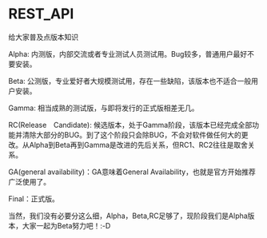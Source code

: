 # REST_API
给大家普及点版本知识

 Alpha: 内测版，内部交流或者专业测试人员测试用。Bug较多，普通用户最好不要安装。 
 
 Beta: 公测版，专业爱好者大规模测试用，存在一些缺陷，该版本也不适合一般用户安装。
 
 Gamma: 相当成熟的测试版，与即将发行的正式版相差无几。
 
 RC(Release　Candidate): 候选版本，处于Gamma阶段，该版本已经完成全部功能并清除大部分的BUG。到了这个阶段只会除BUG，不会对软件做任何大的更改。从Alpha到Beta再到Gamma是改进的先后关系，但RC1、RC2往往是取舍关系。
 
 GA(general availability)：GA意味着General Availability，也就是官方开始推荐广泛使用了。
 
 Final：正式版。
 
 当然，我们没有必要分这么细，Alpha，Beta,RC足够了，现阶段我们是Alpha版本，大家一起为Beta努力吧！:-D
